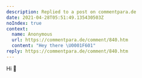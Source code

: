 ```yaml
---
description: Replied to a post on commentpara.de
date: 2021-04-28T05:51:49.135430503Z
noIndex: true
context:
  name: Anonymous
  url: https://commentpara.de/comment/840.htm
  content: "Hey there \U0001F601"
reply: https://commentpara.de/comment/840.htm
---
```


Hi 👋
